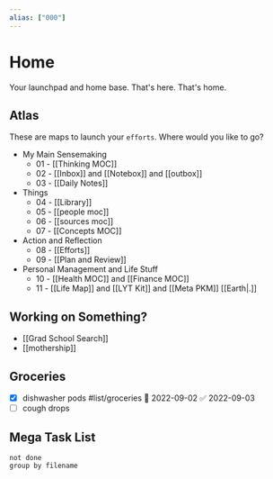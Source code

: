 ```yaml
---
alias: ["000"]
---
```

# Home

Your launchpad and home base. That's here. That's home.

## Atlas 

These are maps to launch your `efforts`. Where would you like to go?

- My Main Sensemaking
	- 01 - [[Thinking MOC]]
	- 02 - [[Inbox]] and [[Notebox]] and [[outbox]]
	- 03 - [[Daily Notes]]
-  Things
	- 04 - [[Library]]
	- 05 - [[people moc]]
	- 06 - [[sources moc]]
	- 07 - [[Concepts MOC]]
- Action and Reflection
	- 08 - [[Efforts]]
	- 09 - [[Plan and Review]]
- Personal Management and Life Stuff
	- 10 - [[Health MOC]] and [[Finance MOC]]
	- 11 - [[Life Map]] and [[LYT Kit]] and [[Meta PKM]] [[Earth|.]]

## Working on Something?

- [[Grad School Search]]
- [[mothership]]


## Groceries
- [x] dishwasher pods #list/groceries 📅 2022-09-02 ✅ 2022-09-03
- [ ] cough drops 

## Mega Task List
```tasks
not done
group by filename
```
